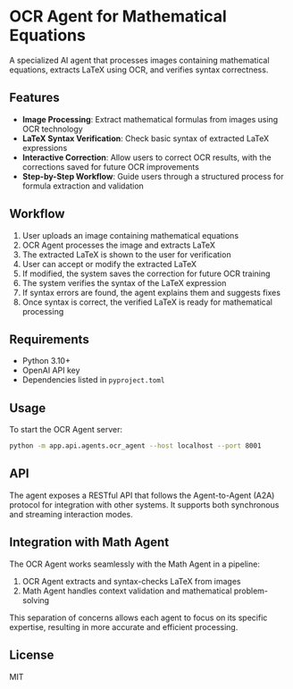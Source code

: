 # OCR Agent for Mathematical Equations

A specialized AI agent that processes images containing mathematical equations, extracts LaTeX using OCR, and verifies syntax correctness.

## Features

- **Image Processing**: Extract mathematical formulas from images using OCR technology
- **LaTeX Syntax Verification**: Check basic syntax of extracted LaTeX expressions
- **Interactive Correction**: Allow users to correct OCR results, with the corrections saved for future OCR improvements
- **Step-by-Step Workflow**: Guide users through a structured process for formula extraction and validation

## Workflow

1. User uploads an image containing mathematical equations
2. OCR Agent processes the image and extracts LaTeX
3. The extracted LaTeX is shown to the user for verification
4. User can accept or modify the extracted LaTeX
5. If modified, the system saves the correction for future OCR training
6. The system verifies the syntax of the LaTeX expression
7. If syntax errors are found, the agent explains them and suggests fixes
8. Once syntax is correct, the verified LaTeX is ready for mathematical processing

## Requirements

- Python 3.10+
- OpenAI API key
- Dependencies listed in `pyproject.toml`

## Usage

To start the OCR Agent server:

```bash
python -m app.api.agents.ocr_agent --host localhost --port 8001
```

## API

The agent exposes a RESTful API that follows the Agent-to-Agent (A2A) protocol for integration with other systems. It supports both synchronous and streaming interaction modes.

## Integration with Math Agent

The OCR Agent works seamlessly with the Math Agent in a pipeline:
1. OCR Agent extracts and syntax-checks LaTeX from images
2. Math Agent handles context validation and mathematical problem-solving

This separation of concerns allows each agent to focus on its specific expertise, resulting in more accurate and efficient processing.

## License

MIT 